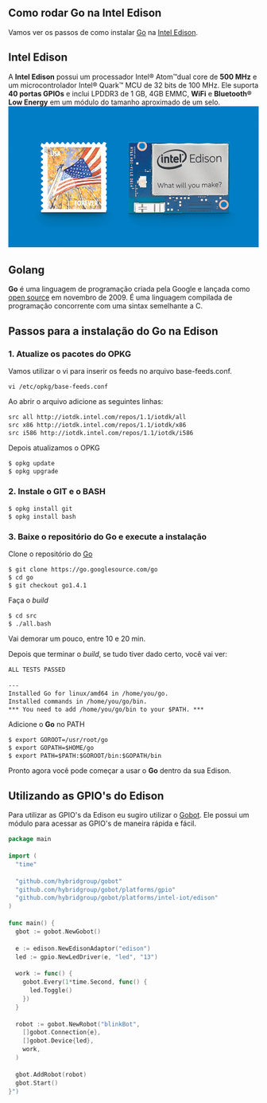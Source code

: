 ## Como rodar Go na Intel Edison
Vamos ver os passos de como instalar [Go](http://golang.org/) na [Intel Edison](http://www.intel.com/content/www/us/en/do-it-yourself/edison.html).

## Intel Edison
A **Intel Edison** possui um processador Intel® Atom™dual core de **500 MHz** e um microcontrolador Intel® Quark™ MCU de 32 bits de 100 MHz. Ele suporta **40 portas GPIOs** e inclui LPDDR3 de 1 GB, 4GB EMMC, **WiFi** e **Bluetooth® Low Energy** em um módulo do tamanho aproximado de um selo.
![Instalando Golang na Intel Edison](../assets/img/blog/img/intel-edison-stamp.png "Instalando Golang na Intel Edison")

## Golang
**Go** é uma linguagem de programação criada pela Google e lançada como [open source](https://github.com/golang/go) em novembro de 2009. É uma linguagem compilada de programação concorrente com uma sintax semelhante a C.

## Passos para a instalação do Go na Edison

### 1. Atualize os pacotes do OPKG
Vamos utilizar o vi para inserir os feeds no arquivo base-feeds.conf.
```
vi /etc/opkg/base-feeds.conf
```

Ao abrir o arquivo adicione as seguintes linhas:
```
src all http://iotdk.intel.com/repos/1.1/iotdk/all
src x86 http://iotdk.intel.com/repos/1.1/iotdk/x86
src i586 http://iotdk.intel.com/repos/1.1/iotdk/i586
```

Depois atualizamos o OPKG
```
$ opkg update
$ opkg upgrade
```

### 2. Instale o GIT e o BASH
```
$ opkg install git
$ opkg install bash
```

### 3. Baixe o repositório do Go e execute a instalação
Clone o repositório do [Go](https://go.googlesource.com/go)

```
$ git clone https://go.googlesource.com/go
$ cd go
$ git checkout go1.4.1
```

Faça o *build*
```
$ cd src
$ ./all.bash
```
Vai demorar um pouco, entre 10 e 20 min.

Depois que terminar o *build*, se tudo tiver dado certo, você vai ver:
```
ALL TESTS PASSED

---
Installed Go for linux/amd64 in /home/you/go.
Installed commands in /home/you/go/bin.
*** You need to add /home/you/go/bin to your $PATH. ***
```

Adicione o **Go** no PATH
```
$ export GOROOT=/usr/root/go
$ export GOPATH=$HOME/go
$ export PATH=$PATH:$GOROOT/bin:$GOPATH/bin
```

Pronto agora você pode começar a usar o **Go** dentro da sua Edison.


## Utilizando as GPIO's do Edison
Para utilizar as GPIO's da Edison eu sugiro utilizar o [Gobot](http://gobot.io/). Ele possui um módulo para acessar as GPIO's de maneira rápida e fácil.
```go
package main

import (
  "time"

  "github.com/hybridgroup/gobot"
  "github.com/hybridgroup/gobot/platforms/gpio"
  "github.com/hybridgroup/gobot/platforms/intel-iot/edison"
)

func main() {
  gbot := gobot.NewGobot()

  e := edison.NewEdisonAdaptor("edison")
  led := gpio.NewLedDriver(e, "led", "13")

  work := func() {
    gobot.Every(1*time.Second, func() {
      led.Toggle()
    })
  }

  robot := gobot.NewRobot("blinkBot",
    []gobot.Connection{e},
    []gobot.Device{led},
    work,
  )

  gbot.AddRobot(robot)
  gbot.Start()
}")
```

